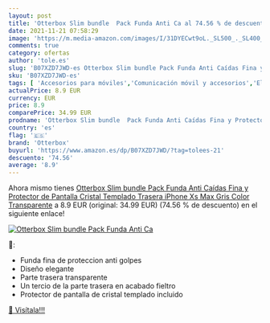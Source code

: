 ```yaml
---
layout: post
title: 'Otterbox Slim bundle  Pack Funda Anti Ca al 74.56 % de descuento'
date: 2021-11-21 07:58:29
image: 'https://m.media-amazon.com/images/I/31DYECwt9oL._SL500_._SL400_.jpg'
comments: true
category: ofertas
author: 'tole.es'
slug: 'B07XZD7JWD-es Otterbox Slim bundle Pack Funda Anti Caídas Fina y...'
sku: 'B07XZD7JWD-es'
tags: [ 'Accesorios para móviles','Comunicación móvil y accesorios','Electrónica','Fundas y carcasas para teléfonos móviles','iphone','otterbox', ]
actualPrice: 8.9 EUR
currency: EUR
price: 8.9
comparePrice: 34.99 EUR
prodname: 'Otterbox Slim bundle  Pack Funda Anti Caídas Fina y Protector de Pantalla Cristal Templado  Trasera iPhone Xs Max Gris  Color Transparente'
country: 'es'
flag: '🇪🇸'
brand: 'Otterbox'
buyurl: 'https://www.amazon.es/dp/B07XZD7JWD/?tag=tolees-21'
descuento: '74.56'
average: '8.9'
---
```


Ahora mismo tienes [Otterbox Slim bundle  Pack Funda Anti Caídas Fina y Protector de Pantalla Cristal Templado  Trasera iPhone Xs Max Gris  Color Transparente](https://www.amazon.es/dp/B07XZD7JWD/?tag=tolees-21) a 8.9 EUR (original: 34.99 EUR) (74.56 %  de descuento) en el siguiente enlace!

[![Otterbox Slim bundle  Pack Funda Anti Ca](https://m.media-amazon.com/images/I/31DYECwt9oL._SL500_._SL400_.jpg)](https://www.amazon.es/dp/B07XZD7JWD/?tag=tolees-21)

🔎:

- Funda fina de proteccion anti golpes
- Diseño elegante
- Parte trasera transparente
- Un tercio de la parte trasera en acabado fieltro
- Protector de pantalla de cristal templado incluido

[🛒 Visítala!!!](https://www.amazon.es/dp/B07XZD7JWD/?tag=tolees-21)
